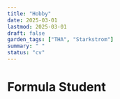 ```yaml
---
title: "Hobby"
date: 2025-03-01
lastmod: 2025-03-01
draft: false
garden_tags: ["THA", "Starkstrom"]
summary: " "
status: "cv"
---
```


# Formula Student